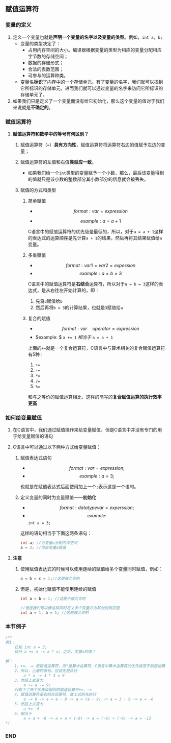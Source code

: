 ## 赋值运算符



### 变量的定义

1. 定义一个变量也就是**声明一个变量的名字以及变量的类型**。例如，`int a, b;`
   - 变量的类型决定了：
     - 占用内存空间的大小。编译器根据变量的类型为相应的变量分配相应字节数的存储空间；
     - 数据的存储形式；
     - 合法的表数范围；
     - 可参与的运算种类。
   - 变量名**标识**了内存中的一个存储单元。有了变量的名字，我们就可以找到它所标识的存储单元，进而我们就可以通过变量的名字来访问它所标识的存储单元了。
2. 如果我们只是定义了一个变量而没有给它初始化，那么这个变量的值对于我们来说就是**不确定的**。



### 赋值运算符

1. **赋值运算符和数学中的等号有何区别？**

   1. 赋值运算符（`=`）**具有方向性**，赋值运算符将运算符右边的值赋予左边的变量；

   2. 赋值运算符的左值和右值**类型应一致**。

      - 如果我们给一个`int`类型的变量赋予一个小数，那么，最后该变量得到的值就只是该小数的整数部分其小数部分的信息就会被丢失。

   3. 赋值的方式和类型

      1. 简单赋值

         - $$format: var = expression$$

         - $$example: a = a + 1$$

         C语言中的赋值运算符的优先级是最低的，所以，对于`a = a + 1`这样的表达式的运算顺序是先计算`a + 1`的结果，然后再将其结果赋值给`a`变量。

         

      2. 多重赋值

         - $$format:var1 = var2 = expession$$
         - $$example: a = b = 3$$

         C语言中的赋值运算符是**右结合**运算符，所以对于`a = b = 3`这样的表达式，是从右往左开始计算的，即：

         1. 先将`3`赋值给`b`
         2. 然后再将`b = 3`的计算结果，也就是`3`赋值给`a`

         

      3. 复合的赋值

         - $$format: var\quad operator= expression$$
         - $example: $ `a += 1`​  $相当于$  `a = a + 1`

         上面的`+=`就是一个复合运算符，C语言中与算术相关的复合赋值运算符有5种：

         1. `+=`
         2. `-=`
         3. `*=`
         4. `/=`
         5. `%=`

         和与之等价的赋值运算相比，这样的简写的**复合赋值运算的执行效率更高**

   

### 如何给变量赋值

1. 在C语言中，我们通过赋值操作来给变量赋值，但是C语言中并没有专门的用于给变量赋值的语句

2. C语言中可以通过以下两种方式给变量赋值：

   1. 赋值表达式语句

      - $$format: var = expression ;$$
      - $$example: a = 3;$$

      也就是在赋值表达式后面使用加上一个`;`表示这是一个语句。

   2. 定义变量的同时为变量赋值——**初始化**

      - $$format: datatype var = experssion;$$
      - $$example:$$`int a = 3;`

      这样的语句相当于下面这两条语句：

      ```c
      int a; //为变量a分配内存空间
      a = 3; //为给变量a赋值
      ```

3. **注意**

   1. 使用赋值表达式的时候可以使用连续的赋值给多个变量同时赋值，例如：

      ```c
      a = b = c = 1;//这是被允许的
      ```

      

   2. 但是，初始化赋值不能使用连续的赋值

      ```c
      int a = b = 1; //这是不被允许的
      
      //但是我们可以像这样同时定义多个变量并为其分别赋初值
      int a = 1, b = 1; //这是被允许的
      ```

      

### 本节例子

```c
/**
例1：
	已知 int a = 3;
	执行 a += a -= a * a; 之后，变量a的值？
	
解：
	1、+=、-= 是赋值运算符，而*是算术运算符，C语言中算术运算符的优先级高于赋值运算符；
	2、所以，上面的语句，应该先是执行 
		a * a -> 3 * 3 = 9
	3、然后上式变为
		a += a -= 9;
	只剩下了两个优先级相同的赋值运算符+=、-=
	4、赋值运算符是右结合运算符，故上式的先执行
		a -= 9 -> a = a - 9 -> a = (a - 9) -> a = 3 - 9 -> a = -6
	5、然后上式变为
		a += -6
	6、相当于
		a = a + -6 -> a = a + (-6) -> a = (-6) + (-6) -> a = -12
*/

```



### END


